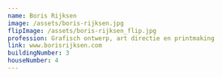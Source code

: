 ```yaml
---
name: Boris Rijksen
image: /assets/boris-rijksen.jpg
flipImage: /assets/boris-rijksen_flip.jpg
profession: Grafisch ontwerp, art directie en printmaking
link: www.borisrijksen.com
buildingNumber: 3
houseNumber: 4
---
```


